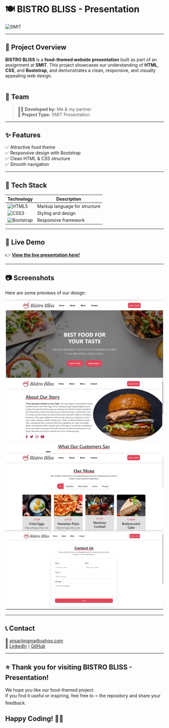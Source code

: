 # 🍽️ BISTRO BLISS - Presentation

![SMIT](https://img.shields.io/badge/SMIT-Project-blueviolet?style=for-the-badge)

---

## 📌 Project Overview

**BISTRO BLISS** is a **food-themed website presentation** built as part of an assignment at **SMIT**. This project showcases our understanding of **HTML**, **CSS**, and **Bootstrap**, and demonstrates a clean, responsive, and visually appealing web design.  
<br>

## 👫 Team

> 👩‍💻 **Developed by:** Me & my partner  
> 📅 **Project Type:** SMIT Presentation

---

## ✨ Features

✅ Attractive food theme  
✅ Responsive design with Bootstrap  
✅ Clean HTML & CSS structure  
✅ Smooth navigation  

---

## 🧩 Tech Stack

| Technology | Description |
| ---------- | ------------ |
| ![HTML5](https://img.shields.io/badge/HTML-5-E34F26?style=flat-square&logo=html5&logoColor=white) | Markup language for structure |
| ![CSS3](https://img.shields.io/badge/CSS-3-1572B6?style=flat-square&logo=css3&logoColor=white) | Styling and design |
| ![Bootstrap](https://img.shields.io/badge/Bootstrap-5-7952B3?style=flat-square&logo=bootstrap&logoColor=white) | Responsive framework |

---

## 🔗 Live Demo

👉 **[View the live presentation here!](https://bistro-bliss-presentation.netlify.app/)**  

---

## 📷 Screenshots

Here are some previews of our design:

<p align="center">
  <img src="Screenshot%20.png" alt="Screenshot" width="500"/>
  <img src="Screenshot%201.png" alt="Screenshot 1" width="500"/>
  <img src="Screenshot%202.png" alt="Screenshot 2" width="500"/>
  <img src="Screenshot%203.png" alt="Screenshot 3" width="500"/>
</p>


---

## 📞 Contact

📧 ansariimama@yahoo.com  
👤 [LinkedIn](https://www.linkedin.com/in/imama-ansari-5a604b337) | [GitHub](https://github.com/imama-ansari14)

---

## ⭐️ Thank you for visiting **BISTRO BLISS - Presentation**! 
  
We hope you like our food-themed project.  
If you find it useful or inspiring, feel free to ⭐️ the repository and share your feedback.  

Happy Coding! 🚀✨
-

